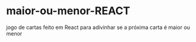# maior-ou-menor-REACT
jogo de cartas feito em React para adivinhar se a próxima carta é maior ou menor

